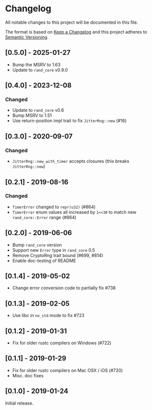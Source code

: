# Changelog
All notable changes to this project will be documented in this file.

The format is based on [Keep a Changelog](http://keepachangelog.com/en/1.0.0/)
and this project adheres to [Semantic Versioning](https://semver.org/spec/v2.0.0.html).

## [0.5.0] - 2025-01-27
- Bump the MSRV to 1.63
- Update to `rand_core` v0.9.0

## [0.4.0] - 2023-12-08
### Changed
- Update to `rand_core` v0.6
- Bump MSRV to 1.51
- Use return-position impl trait to fix `JitterRng::new` (#16)

## [0.3.0] - 2020-09-07
### Changed
- `JitterRng::new_with_timer` accepts closures (this breaks `JitterRng::new`)

## [0.2.1] - 2019-08-16
### Changed
- `TimerError` changed to `repr(u32)` (#864)
- `TimerError` enum values all increased by `1<<30` to match new `rand_core::Error` range (#864)

## [0.2.0] - 2019-06-06
- Bump `rand_core` version
- Support new `Error` type in `rand_core` 0.5
- Remove CryptoRng trait bound (#699, #814)
- Enable doc-testing of README

## [0.1.4] - 2019-05-02
- Change error conversion code to partially fix #738

## [0.1.3] - 2019-02-05
- Use libc in `no_std` mode to fix #723

## [0.1.2] - 2019-01-31
- Fix for older rustc compilers on Windows (#722)

## [0.1.1] - 2019-01-29
- Fix for older rustc compilers on Mac OSX / iOS (#720)
- Misc. doc fixes

## [0.1.0] - 2019-01-24
Initial release.
